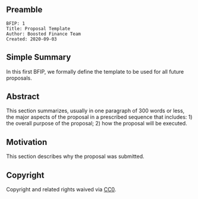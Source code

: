 ## Preamble

    BFIP: 1
    Title: Proposal Template
    Author: Boosted Finance Team
    Created: 2020-09-03

## Simple Summary

In this first BFIP, we formally define the template to be used for all future proposals.

## Abstract

This section summarizes, usually in one paragraph of 300 words or less, the major aspects of the proposal in a prescribed sequence that includes: 1) the overall purpose of the proposal; 2) how the proposal will be executed.

## Motivation

This section describes why the proposal was submitted.

## Copyright

Copyright and related rights waived via [CC0](https://creativecommons.org/publicdomain/zero/1.0/).
